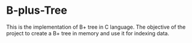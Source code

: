 # B-plus-Tree

This is the implementation of B+ tree in C language.
The objective of the project to create a B+ tree in memory and use it for indexing data.
